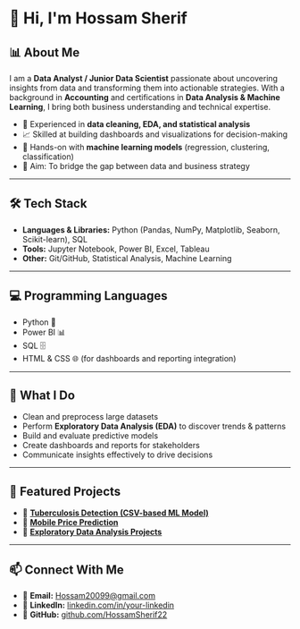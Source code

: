 # 👋 Hi, I'm Hossam Sherif  

## 📊 About Me  
I am a **Data Analyst / Junior Data Scientist** passionate about uncovering insights from data and transforming them into actionable strategies. With a background in **Accounting** and certifications in **Data Analysis & Machine Learning**, I bring both business understanding and technical expertise.  

- 🔎 Experienced in **data cleaning, EDA, and statistical analysis**  
- 📈 Skilled at building dashboards and visualizations for decision-making  
- 🤖 Hands-on with **machine learning models** (regression, clustering, classification)  
- 🎯 Aim: To bridge the gap between data and business strategy  

---

## 🛠️ Tech Stack  
- **Languages & Libraries:** Python (Pandas, NumPy, Matplotlib, Seaborn, Scikit-learn), SQL  
- **Tools:** Jupyter Notebook, Power BI, Excel, Tableau  
- **Other:** Git/GitHub, Statistical Analysis, Machine Learning  

---

## 💻 Programming Languages  
- Python 🐍
- Power BI 📊   
- SQL 🗄️  
- HTML & CSS 🌐 (for dashboards and reporting integration)  

---

## 📌 What I Do  
- Clean and preprocess large datasets  
- Perform **Exploratory Data Analysis (EDA)** to discover trends & patterns  
- Build and evaluate predictive models  
- Create dashboards and reports for stakeholders  
- Communicate insights effectively to drive decisions  

---

## 🚀 Featured Projects  
- 📂 **[Tuberculosis Detection (CSV-based ML Model)](https://github.com/HossamSherif22/tuberculosis-detection)**  
- 📂 **[Mobile Price Prediction](https://github.com/HossamSherif22/mobiles-dataset)**  
- 📂 **[Exploratory Data Analysis Projects](https://github.com/HossamSherif22/EDA-projects)**  

---

## 📫 Connect With Me  
- 📧 **Email:** Hossam20099@gmail.com  
- 💼 **LinkedIn:** [linkedin.com/in/your-linkedin]([https://linkedin.com/in/your-linkedin](https://www.linkedin.com/in/hossam-sherif-66b53bb5/))  
- 🐙 **GitHub:** [github.com/HossamSherif22](https://github.com/HossamSherif22)  
